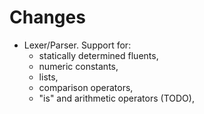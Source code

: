 # Changes

- Lexer/Parser. Support for:
    - statically determined fluents,
    - numeric constants,
    - lists,
    - comparison operators,
    - "is" and arithmetic operators (TODO),

